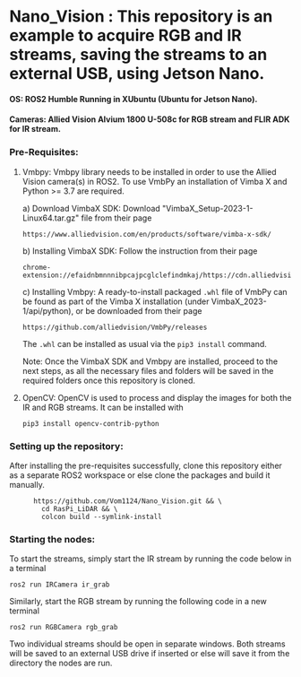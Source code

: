 # Nano_Vision : This repository is an example to acquire RGB and IR streams, saving the streams to an external USB, using Jetson Nano.

####  OS: ROS2 Humble Running in XUbuntu (Ubuntu for Jetson Nano).
####  Cameras: Allied Vision Alvium 1800 U-508c for RGB stream and FLIR ADK for IR stream.

### Pre-Requisites:

  1) Vmbpy:
     Vmbpy library needs to be installed in order to use the Allied Vision camera(s) in ROS2. To use VmbPy an installation of Vimba X and Python >= 3.7 are required.

     a) Download VimbaX SDK: Download "VimbaX_Setup-2023-1-Linux64.tar.gz" file from their page
     
         https://www.alliedvision.com/en/products/software/vimba-x-sdk/

     b) Installing VimbaX SDK: Follow the instruction from their page

         chrome-extension://efaidnbmnnnibpcajpcglclefindmkaj/https://cdn.alliedvision.com/fileadmin/content/documents/products/software/software/Vimba/appnote/Vimba_installation_under_Linux.pdf
         
     c) Installing Vmbpy: A ready-to-install packaged `.whl` file of VmbPy can be found as part of the Vimba X installation (under VimbaX_2023-1/api/python), or be downloaded from their page

         https://github.com/alliedvision/VmbPy/releases
     The `.whl` can be installed as usual via the `pip3 install` command.

     Note: Once the VimbaX SDK and Vmbpy are installed, proceed to the next steps, as all the necessary files and folders will be saved in the required folders once this repository is cloned.

  
  3) OpenCV:
        OpenCV is used to process and display the images for both the IR and RGB streams. It can be installed with

         pip3 install opencv-contrib-python

### Setting up the repository:
  After installing the pre-requisites successfully, clone this repository either as a separate ROS2 workspace or else clone the packages and build it manually.

          https://github.com/Vom1124/Nano_Vision.git && \
            cd RasPi_LiDAR && \
            colcon build --symlink-install

### Starting the nodes:
  To start the streams, simply start the IR stream by running the code below in a terminal
  
    ros2 run IRCamera ir_grab
  
  Similarly, start the RGB stream by running the following code in a new terminal
  
    ros2 run RGBCamera rgb_grab

  Two individual streams should be open in separate windows. Both streams will be saved to an external USB drive if inserted or else will save it from the directory the nodes are run.

  
  
     
